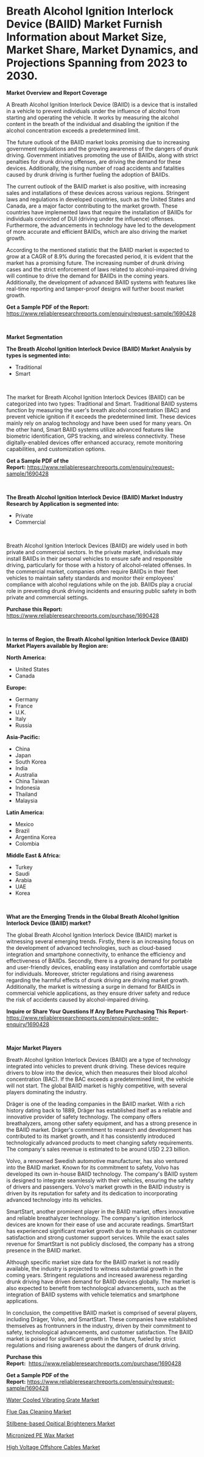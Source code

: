 <p><h1>Breath Alcohol Ignition Interlock Device (BAIID) Market Furnish Information about Market Size, Market Share, Market Dynamics, and Projections Spanning from 2023 to 2030.</h1></p><p><strong>Market Overview and Report Coverage</strong></p>
<p><p>A Breath Alcohol Ignition Interlock Device (BAIID) is a device that is installed in a vehicle to prevent individuals under the influence of alcohol from starting and operating the vehicle. It works by measuring the alcohol content in the breath of the individual and disabling the ignition if the alcohol concentration exceeds a predetermined limit.</p><p>The future outlook of the BAIID market looks promising due to increasing government regulations and the growing awareness of the dangers of drunk driving. Government initiatives promoting the use of BAIIDs, along with strict penalties for drunk driving offenses, are driving the demand for these devices. Additionally, the rising number of road accidents and fatalities caused by drunk driving is further fueling the adoption of BAIIDs.</p><p>The current outlook of the BAIID market is also positive, with increasing sales and installations of these devices across various regions. Stringent laws and regulations in developed countries, such as the United States and Canada, are a major factor contributing to the market growth. These countries have implemented laws that require the installation of BAIIDs for individuals convicted of DUI (driving under the influence) offenses. Furthermore, the advancements in technology have led to the development of more accurate and efficient BAIIDs, which are also driving the market growth.</p><p>According to the mentioned statistic that the BAIID market is expected to grow at a CAGR of 8.9% during the forecasted period, it is evident that the market has a promising future. The increasing number of drunk driving cases and the strict enforcement of laws related to alcohol-impaired driving will continue to drive the demand for BAIIDs in the coming years. Additionally, the development of advanced BAIID systems with features like real-time reporting and tamper-proof designs will further boost market growth.</p></p>
<p><strong>Get a Sample PDF of the Report:</strong> <a href="https://www.reliableresearchreports.com/enquiry/request-sample/1690428">https://www.reliableresearchreports.com/enquiry/request-sample/1690428</a></p>
<p>&nbsp;</p>
<p><strong>Market Segmentation</strong></p>
<p><strong>The Breath Alcohol Ignition Interlock Device (BAIID) Market Analysis by types is segmented into:</strong></p>
<p><ul><li>Traditional</li><li>Smart</li></ul></p>
<p>&nbsp;</p>
<p><p>The market for Breath Alcohol Ignition Interlock Devices (BAIID) can be categorized into two types: Traditional and Smart. Traditional BAIID systems function by measuring the user's breath alcohol concentration (BAC) and prevent vehicle ignition if it exceeds the predetermined limit. These devices mainly rely on analog technology and have been used for many years. On the other hand, Smart BAIID systems utilize advanced features like biometric identification, GPS tracking, and wireless connectivity. These digitally-enabled devices offer enhanced accuracy, remote monitoring capabilities, and customization options.</p></p>
<p><strong>Get a Sample PDF of the Report:</strong>&nbsp;<a href="https://www.reliableresearchreports.com/enquiry/request-sample/1690428">https://www.reliableresearchreports.com/enquiry/request-sample/1690428</a></p>
<p>&nbsp;</p>
<p><strong>The Breath Alcohol Ignition Interlock Device (BAIID) Market Industry Research by Application is segmented into:</strong></p>
<p><ul><li>Private</li><li>Commercial</li></ul></p>
<p>&nbsp;</p>
<p><p>Breath Alcohol Ignition Interlock Devices (BAIID) are widely used in both private and commercial sectors. In the private market, individuals may install BAIIDs in their personal vehicles to ensure safe and responsible driving, particularly for those with a history of alcohol-related offenses. In the commercial market, companies often require BAIIDs in their fleet vehicles to maintain safety standards and monitor their employees' compliance with alcohol regulations while on the job. BAIIDs play a crucial role in preventing drunk driving incidents and ensuring public safety in both private and commercial settings.</p></p>
<p><strong>Purchase this Report:</strong>&nbsp; <a href="https://www.reliableresearchreports.com/purchase/1690428">https://www.reliableresearchreports.com/purchase/1690428</a></p>
<p>&nbsp;</p>
<p><strong>In terms of Region, the Breath Alcohol Ignition Interlock Device (BAIID) Market Players available by Region are:</strong></p>
<p>
    <p> <strong> North America: </strong>
        <ul>
            <li>United States</li>
            <li>Canada</li>
        </ul>
        </p> 
    <p> <strong> Europe: </strong>
        <ul>
            <li>Germany</li>
            <li>France</li>
            <li>U.K.</li>
            <li>Italy</li>
            <li>Russia</li>
        </ul>
        </p> 
    <p> <strong> Asia-Pacific: </strong>
        <ul>
            <li>China</li>
            <li>Japan</li>
            <li>South Korea</li>
            <li>India</li>
            <li>Australia</li>
            <li>China Taiwan</li>
            <li>Indonesia</li>
            <li>Thailand</li>
            <li>Malaysia</li>
        </ul>
        </p> 
    <p> <strong> Latin America: </strong>
        <ul>
            <li>Mexico</li>
            <li>Brazil</li>
            <li>Argentina Korea</li>
            <li>Colombia</li>
        </ul>
        </p> 
    <p> <strong> Middle East & Africa: </strong>
        <ul>
            <li>Turkey</li>
            <li>Saudi</li>
            <li>Arabia</li>
            <li>UAE</li>
            <li>Korea</li>
        </ul>
    </p>
    </p>
<p>&nbsp;</p>
<p><strong>What are the Emerging Trends in the Global Breath Alcohol Ignition Interlock Device (BAIID) market?</strong></p>
<p><p>The global Breath Alcohol Ignition Interlock Device (BAIID) market is witnessing several emerging trends. Firstly, there is an increasing focus on the development of advanced technologies, such as cloud-based integration and smartphone connectivity, to enhance the efficiency and effectiveness of BAIIDs. Secondly, there is a growing demand for portable and user-friendly devices, enabling easy installation and comfortable usage for individuals. Moreover, stricter regulations and rising awareness regarding the harmful effects of drunk driving are driving market growth. Additionally, the market is witnessing a surge in demand for BAIIDs in commercial vehicle applications, as they ensure driver safety and reduce the risk of accidents caused by alcohol-impaired driving.</p></p>
<p><strong>Inquire or Share Your Questions If Any Before Purchasing This Report</strong>- <a href="https://www.reliableresearchreports.com/enquiry/pre-order-enquiry/1690428">https://www.reliableresearchreports.com/enquiry/pre-order-enquiry/1690428</a></p>
<p>&nbsp;</p>
<p><strong>Major Market Players</strong></p>
<p><p>Breath Alcohol Ignition Interlock Devices (BAIID) are a type of technology integrated into vehicles to prevent drunk driving. These devices require drivers to blow into the device, which then measures their blood alcohol concentration (BAC). If the BAC exceeds a predetermined limit, the vehicle will not start. The global BAIID market is highly competitive, with several players dominating the industry.</p><p>Dräger is one of the leading companies in the BAIID market. With a rich history dating back to 1889, Dräger has established itself as a reliable and innovative provider of safety technology. The company offers breathalyzers, among other safety equipment, and has a strong presence in the BAIID market. Dräger's commitment to research and development has contributed to its market growth, and it has consistently introduced technologically advanced products to meet changing safety requirements. The company's sales revenue is estimated to be around USD 2.23 billion.</p><p>Volvo, a renowned Swedish automotive manufacturer, has also ventured into the BAIID market. Known for its commitment to safety, Volvo has developed its own in-house BAIID technology. The company's BAIID system is designed to integrate seamlessly with their vehicles, ensuring the safety of drivers and passengers. Volvo's market growth in the BAIID industry is driven by its reputation for safety and its dedication to incorporating advanced technology into its vehicles.</p><p>SmartStart, another prominent player in the BAIID market, offers innovative and reliable breathalyzer technology. The company's ignition interlock devices are known for their ease of use and accurate readings. SmartStart has experienced significant market growth due to its emphasis on customer satisfaction and strong customer support services. While the exact sales revenue for SmartStart is not publicly disclosed, the company has a strong presence in the BAIID market.</p><p>Although specific market size data for the BAIID market is not readily available, the industry is projected to witness substantial growth in the coming years. Stringent regulations and increased awareness regarding drunk driving have driven demand for BAIID devices globally. The market is also expected to benefit from technological advancements, such as the integration of BAIID systems with vehicle telematics and smartphone applications.</p><p>In conclusion, the competitive BAIID market is comprised of several players, including Dräger, Volvo, and SmartStart. These companies have established themselves as frontrunners in the industry, driven by their commitment to safety, technological advancements, and customer satisfaction. The BAIID market is poised for significant growth in the future, fueled by strict regulations and rising awareness about the dangers of drunk driving.</p></p>
<p><strong>Purchase this Report:</strong>&nbsp;&nbsp;<a href="https://www.reliableresearchreports.com/purchase/1690428">https://www.reliableresearchreports.com/purchase/1690428</a></p>
<p></p>
<p><strong>Get a Sample PDF of the Report:</strong>&nbsp;<a href="https://www.reliableresearchreports.com/enquiry/request-sample/1690428">https://www.reliableresearchreports.com/enquiry/request-sample/1690428</a></p>
<p><p><a href="https://github.com/smritireportprime/Market-Research-Report-List-1/blob/main/water-cooled-vibrating-grate-market.md">Water Cooled Vibrating Grate Market</a></p><p><a href="https://github.com/kartikreportprime/Market-Research-Report-List-1/blob/main/flue-gas-cleaning-market.md">Flue Gas Cleaning Market</a></p><p><a href="https://www.linkedin.com/pulse/stilbene-based-opitical-brighteners-market-challenges/">Stilbene-based Opitical Brighteners Market</a></p><p><a href="https://www.linkedin.com/pulse/micronized-pe-wax-market-challenges-opportunities-growth/">Micronized PE Wax Market</a></p><p><a href="https://medium.com/@clayreinger/high-voltage-offshore-cables-market-trends-and-market-analysis-forecasted-for-period-2023-2030-7c6146b1c081">High Voltage Offshore Cables Market</a></p></p>